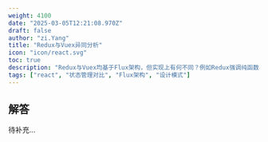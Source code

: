 ```yaml
---
weight: 4100
date: "2025-03-05T12:21:08.970Z"
draft: false
author: "zi.Yang"
title: "Redux与Vuex异同分析"
icon: "icon/react.svg"
toc: true
description: "Redux与Vuex均基于Flux架构，但实现上有何不同？例如Redux强调纯函数与单一Store，而Vuex通过Mutation同步修改状态。请对比两者的Action处理逻辑与异步支持方案？"
tags: ["react", "状态管理对比", "Flux架构", "设计模式"]
---
```


## 解答

待补充...
